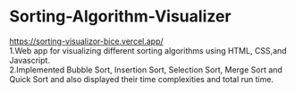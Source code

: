 # Sorting-Algorithm-Visualizer
https://sorting-visualizor-bice.vercel.app/
<br />
1.Web app for visualizing different sorting algorithms using HTML, CSS,and Javascript.<br />
2.Implemented Bubble Sort, Insertion Sort, Selection Sort, Merge Sort and Quick Sort and also displayed their time complexities and total run time.
